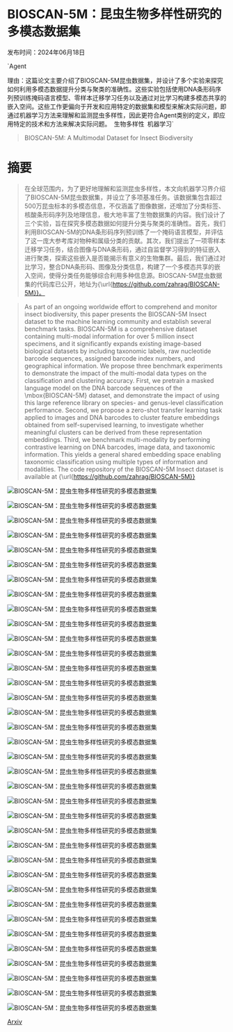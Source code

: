 # BIOSCAN-5M：昆虫生物多样性研究的多模态数据集

发布时间：2024年06月18日

`Agent

理由：这篇论文主要介绍了BIOSCAN-5M昆虫数据集，并设计了多个实验来探究如何利用多模态数据提升分类与聚类的准确性。这些实验包括使用DNA条形码序列预训练掩码语言模型、零样本迁移学习任务以及通过对比学习构建多模态共享的嵌入空间。这些工作更偏向于开发和应用特定的数据集和模型来解决实际问题，即通过机器学习方法来理解和监测昆虫多样性，因此更符合Agent类别的定义，即应用特定的技术和方法来解决实际问题。` `生物多样性` `机器学习`

> BIOSCAN-5M: A Multimodal Dataset for Insect Biodiversity

# 摘要

> 在全球范围内，为了更好地理解和监测昆虫多样性，本文向机器学习界介绍了BIOSCAN-5M昆虫数据集，并设立了多项基准任务。该数据集包含超过500万昆虫标本的多模态信息，不仅涵盖了图像数据，还增加了分类标签、核酸条形码序列及地理信息，极大地丰富了生物数据集的内容。我们设计了三个实验，旨在探究多模态数据如何提升分类与聚类的准确性。首先，我们利用BIOSCAN-5M的DNA条形码序列预训练了一个掩码语言模型，并评估了这一庞大参考库对物种和属级分类的贡献。其次，我们提出了一项零样本迁移学习任务，结合图像与DNA条形码，通过自监督学习得到的特征嵌入进行聚类，探索这些嵌入是否能揭示有意义的生物集群。最后，我们通过对比学习，整合DNA条形码、图像及分类信息，构建了一个多模态共享的嵌入空间，使得分类任务能够综合利用多种信息源。BIOSCAN-5M昆虫数据集的代码库已公开，地址为{\url{https://github.com/zahrag/BIOSCAN-5M}}。

> As part of an ongoing worldwide effort to comprehend and monitor insect biodiversity, this paper presents the BIOSCAN-5M Insect dataset to the machine learning community and establish several benchmark tasks. BIOSCAN-5M is a comprehensive dataset containing multi-modal information for over 5 million insect specimens, and it significantly expands existing image-based biological datasets by including taxonomic labels, raw nucleotide barcode sequences, assigned barcode index numbers, and geographical information. We propose three benchmark experiments to demonstrate the impact of the multi-modal data types on the classification and clustering accuracy. First, we pretrain a masked language model on the DNA barcode sequences of the \mbox{BIOSCAN-5M} dataset, and demonstrate the impact of using this large reference library on species- and genus-level classification performance. Second, we propose a zero-shot transfer learning task applied to images and DNA barcodes to cluster feature embeddings obtained from self-supervised learning, to investigate whether meaningful clusters can be derived from these representation embeddings. Third, we benchmark multi-modality by performing contrastive learning on DNA barcodes, image data, and taxonomic information. This yields a general shared embedding space enabling taxonomic classification using multiple types of information and modalities. The code repository of the BIOSCAN-5M Insect dataset is available at {\url{https://github.com/zahrag/BIOSCAN-5M}}

![BIOSCAN-5M：昆虫生物多样性研究的多模态数据集](../../../paper_images/2406.12723/x1.png)

![BIOSCAN-5M：昆虫生物多样性研究的多模态数据集](../../../paper_images/2406.12723/x2.png)

![BIOSCAN-5M：昆虫生物多样性研究的多模态数据集](../../../paper_images/2406.12723/BIOSCAN_5M_Insect_Dataset_lat_lon_map.png)

![BIOSCAN-5M：昆虫生物多样性研究的多模态数据集](../../../paper_images/2406.12723/x3.png)

![BIOSCAN-5M：昆虫生物多样性研究的多模态数据集](../../../paper_images/2406.12723/x4.png)

![BIOSCAN-5M：昆虫生物多样性研究的多模态数据集](../../../paper_images/2406.12723/x5.png)

![BIOSCAN-5M：昆虫生物多样性研究的多模态数据集](../../../paper_images/2406.12723/x6.png)

![BIOSCAN-5M：昆虫生物多样性研究的多模态数据集](../../../paper_images/2406.12723/x7.png)

![BIOSCAN-5M：昆虫生物多样性研究的多模态数据集](../../../paper_images/2406.12723/x8.png)

![BIOSCAN-5M：昆虫生物多样性研究的多模态数据集](../../../paper_images/2406.12723/x9.png)

![BIOSCAN-5M：昆虫生物多样性研究的多模态数据集](../../../paper_images/2406.12723/x10.png)

![BIOSCAN-5M：昆虫生物多样性研究的多模态数据集](../../../paper_images/2406.12723/x11.png)

![BIOSCAN-5M：昆虫生物多样性研究的多模态数据集](../../../paper_images/2406.12723/x12.png)

![BIOSCAN-5M：昆虫生物多样性研究的多模态数据集](../../../paper_images/2406.12723/x13.png)

![BIOSCAN-5M：昆虫生物多样性研究的多模态数据集](../../../paper_images/2406.12723/x14.png)

![BIOSCAN-5M：昆虫生物多样性研究的多模态数据集](../../../paper_images/2406.12723/x15.png)

![BIOSCAN-5M：昆虫生物多样性研究的多模态数据集](../../../paper_images/2406.12723/x16.png)

![BIOSCAN-5M：昆虫生物多样性研究的多模态数据集](../../../paper_images/2406.12723/x17.png)

![BIOSCAN-5M：昆虫生物多样性研究的多模态数据集](../../../paper_images/2406.12723/x18.png)

![BIOSCAN-5M：昆虫生物多样性研究的多模态数据集](../../../paper_images/2406.12723/x19.png)

![BIOSCAN-5M：昆虫生物多样性研究的多模态数据集](../../../paper_images/2406.12723/x20.png)

![BIOSCAN-5M：昆虫生物多样性研究的多模态数据集](../../../paper_images/2406.12723/x21.png)

![BIOSCAN-5M：昆虫生物多样性研究的多模态数据集](../../../paper_images/2406.12723/x22.png)

![BIOSCAN-5M：昆虫生物多样性研究的多模态数据集](../../../paper_images/2406.12723/x23.png)

![BIOSCAN-5M：昆虫生物多样性研究的多模态数据集](../../../paper_images/2406.12723/x24.png)

![BIOSCAN-5M：昆虫生物多样性研究的多模态数据集](../../../paper_images/2406.12723/x25.png)

![BIOSCAN-5M：昆虫生物多样性研究的多模态数据集](../../../paper_images/2406.12723/x26.png)

![BIOSCAN-5M：昆虫生物多样性研究的多模态数据集](../../../paper_images/2406.12723/x27.png)

![BIOSCAN-5M：昆虫生物多样性研究的多模态数据集](../../../paper_images/2406.12723/x28.png)

![BIOSCAN-5M：昆虫生物多样性研究的多模态数据集](../../../paper_images/2406.12723/x29.png)

![BIOSCAN-5M：昆虫生物多样性研究的多模态数据集](../../../paper_images/2406.12723/x30.png)

![BIOSCAN-5M：昆虫生物多样性研究的多模态数据集](../../../paper_images/2406.12723/x31.png)

![BIOSCAN-5M：昆虫生物多样性研究的多模态数据集](../../../paper_images/2406.12723/x32.png)

![BIOSCAN-5M：昆虫生物多样性研究的多模态数据集](../../../paper_images/2406.12723/x33.png)

![BIOSCAN-5M：昆虫生物多样性研究的多模态数据集](../../../paper_images/2406.12723/x34.png)

![BIOSCAN-5M：昆虫生物多样性研究的多模态数据集](../../../paper_images/2406.12723/x35.png)

[Arxiv](https://arxiv.org/abs/2406.12723)